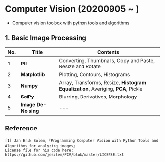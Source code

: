 # Computer Vision (20200905 ~ )  
- Computer vision toolbox with python tools and algorithms   

## 1. Basic Image Processing
|No.|Title|Contents|
|------|---|---|
|1|**PIL**|Converting, Thumbnails, Copy and Paste, Resize and Rotate|
|2|**Matplotlib**|Plotting, Contours, Histograms|
|3|**Numpy**|Array, Transforms, Resize, **Histogram Equalization**, Averiging, **PCA**, Pickle|
|4|**SciPy**|Blurring, Derivatives, Morphology|
|5|**Image De-Noising**|---|

## Reference
```
[1] Jan Erik Solem,『Programming Computer Vision with Python Tools and Algorithms for analyzing images』  
License file for his code here: https://github.com/jesolem/PCV/blob/master/LICENSE.txt
```
